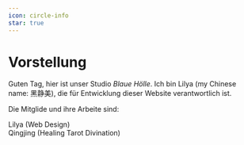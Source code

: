 ```yaml
---
icon: circle-info
star: true
---
```


# Vorstellung

Guten Tag, hier ist unser Studio <i>Blaue Hölle</i>. Ich bin Lilya (my Chinese name: 黑静美), die für Entwicklung dieser Website verantwortlich ist. <br>

Die Mitglide und ihre Arbeite sind:<br>

Lilya (Web Design) <br>Qingjing (Healing Tarot Divination)<br>
